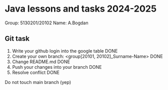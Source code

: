 # Java lessons and tasks 2024-2025

Group: 5130201/20102
Name: A.Bogdan

## Git task

1. Write your github login into the google table DONE
2. Create your own branch: <group[20101, 20102]_Surname-Name> DONE
3. Change README.md DONE
4. Push your changes into your branch DONE
5. Resolve conflict DONE

Do not touch main branch (yep)



